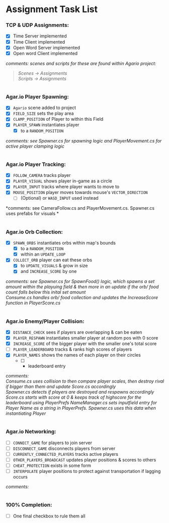 # Assignment Task List

### TCP & UDP Assignments:

- [x] Time Server implemented
- [x] Time Client implemented
- [x] Open Word Server implemented
- [x] Open word Client implemented

*comments: scenes and scripts for these are found within Agario project:* 
>*Scenes -> Assignments*  
>*Scripts -> Assignments*

#

### Agar.io Player Spawning:

- [x] `Agario` scene added to project
- [x] `FIELD_SIZE` sets the play area 
- [x] `CLAMP_POSITION` of Player to within this Field
- [x] `PLAYER_SPAWN` instantiates player 
  - [x] to a `RANDOM_POSITION` 

*comments: see Spawner.cs for spawning logic and PlayerMovement.cs for active player clamping logic*

#

### Agar.io Player Tracking:

- [x] `FOLLOW_CAMERA` tracks player
- [x] `PLAYER_VISUAL` shows player in-game as a circle
- [x] `PLAYER_INPUT` tracks where player wants to move to
- [x] `MOUSE_POSITION` player moves towards mouse's `VECTOR_DIRECTION`
  - [ ] \(Optional) or `WASD_INPUT` used instead

*comments: see CameraFollow.cs and PlayerMovement.cs. Spawner.cs uses prefabs for visuals *

#

### Agar.io Orb Collection:

- [x] `SPAWN_ORBS` instantiates orbs within map's bounds
  - [x] to a `RANDOM_POSITION`
  - [x] within an `UPDATE_LOOP`
- [x] `COLLECT_ORB` player can eat these orbs
  - [x] to `UPDATE_VISUALS` & grow in size
  - [x] and `INCREASE_SCORE` by one

*comments: see Spawner.cs for SpawnFood() logic, which spawns a set amount within the playuing field & then more in an update if the orb/ food count falls below this inital set amount*  
*Consume.cs handles orb/ food collection and updates the IncreaseScore function in PlayerScore.cs*

#

### Agar.io Enemy/Player Collision:

- [x] `DISTANCE_CHECK` sees if players are overlapping & can be eaten
- [x] `PLAYER_RESPAWN` instantiates smaller player at random pos with 0 score
- [x] `INCREASE_SCORE` of the bigger player with the smaller one's total score
- [ ] `PLAYER_LEADERBOARD` tracks & ranks high scores of players
- [x] `PLAYER_NAMES` shows the names of each player on their circles 
  - [ ] + leaderboard entry 

*comments:  
Consume.cs uses collision to then compare player scales, then destroy rival if bigger than them and update Score.cs accordingly*  
*Spawner.cs detects if players are destroyed and respawns accordingly*
*Score.cs starts with score at 0 & keeps track of highscore for the leaderboard using PlayerPrefs* 
*NameManager.cs sets inputfield entry for Player Name as a string in PlayerPrefs. Spawner.cs uses this data when instantiating Player*


#

### Agar.io Networking:

- [ ] `CONNECT_GAME` for players to join server
- [ ] `DISCONNECT_GAME` disconnects players from server
- [ ] `CURRENTLY_CONNECTED_PLAYERS` tracks active players
- [ ] `OTHER_PLAYERS_BROADCAST` updates player positions & scores to others
- [ ] `CHEAT_PROTECTION` exists in some form
- [ ] `INTERPOLATE` player positions to protect against transportation if lagging occurs

*comments:*

#

### 100% Completion:

- [ ] One final checkbox to rule them all
